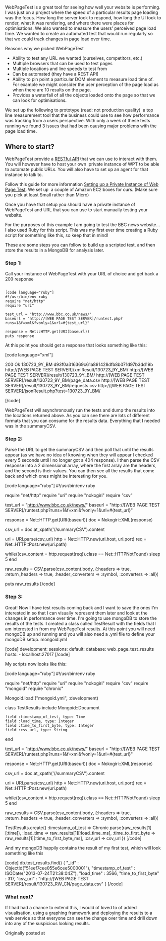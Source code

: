 WebPageTest is a great tool for seeing how well your website is performing. I was just on a project where the speed of a particular results page loading was the focus. How long the server took to respond, how long the UI took to render, what it was rendering, and where there were places for optimisations. We also wanted to measure the users' perceived page load time.
We wanted to create an automated test that would run regularly so that we could track changes in page load over time.

Reasons why we picked WebPageTest
<ul>
	<li>Ability to test any URL we wanted (ourselves, competitors, etc.)</li>
	<li>Multiple browsers that can be used to test pages</li>
	<li>Multiple locations and line speeds to test from</li>
	<li>Can be automated (they have a REST API)</li>
	<li>Ability to pin point a particular DOM element to measure load time of. For example we might consider the user perception of the page load as when there are 10 results on the page.</li>
	<li>Provides a waterfall of all the objects loaded onto the page so that we can look for optimisations.</li>
</ul>
We set up the following to prototype (read: not production quality)  a top line measurement tool that the business could use to see how performance was tracking from a users perspective. With only a week of these tests running we found 3 issues that had been causing major problems with the page load time.
<h2>Where to start?</h2>
WebPageTest provide a <a href="https://sites.google.com/a/webpagetest.org/docs/advanced-features/webpagetest-restful-apis">RESTful API</a> that we can use to interact with them. You will however have to host your own  private instance of WPT to be able to automate public URLs. You will also have to set up an agent for that instance to talk to.

Follow this guide for more information <a href="https://sites.google.com/a/webpagetest.org/docs/private-instances" target="_blank">Setting up a Private Instance of Web Page Test</a>. We set up  a couple of Amazon EC2 boxes for ours. (Make sure you pick at least Small rather than Micro)

Once you have that setup you should have a private instance of WebPageTest and URL that you can use to start manually testing your website.

For the purposes of this example I am going to test the BBC news website... I also used Ruby for this script. This was my first ever time creating a Ruby script for something like this, so keep that in mind!

These are some steps you can follow to build up a scripted test, and then store the results in a MongoDB for analysis later.
<h3>Step 1:</h3>
Call your instance of WebPageTest with your URL of choice and get back a 200 response

<pre><code>
[code language="ruby"]
#!/usr/bin/env ruby
require "net/http"
require "uri"

test_url = "http://www.bbc.co.uk/news/"
baseurl = "http://[WEB PAGE TEST SERVER]/runtest.php?runs=1&f=xml&fvonly=1&url=#{test_url}"

response = Net::HTTP.get(URI(baseurl))
puts response
</code></pre>

At this point you should get a response that looks something like this:

[code language="xml"]
<!--?xml version="1.0" encoding="UTF-8"?-->

  200
  Ok
  <data>
    130723_9Y_BM
    d93f0a316369c61a891428dfb8b071d97b3dd19b
    http://[WEB PAGE TEST SERVER]/xmlResult/130723_9Y_BM/
    http://[WEB PAGE TEST SERVER]/result/130723_9Y_BM/
    http://[WEB PAGE TEST SERVER]/result/130723_9Y_BM/page_data.csv
    http://[WEB PAGE TEST SERVER]/result/130723_9Y_BM/requests.csv
    http://[WEB PAGE TEST SERVER]/jsonResult.php?test=130723_9Y_BM/
  </data>

[/code]

WebPageTest will asynchronously run the tests and dump the results into the locations returned above. As you can see there are lots of different formats that you can consume for the results data. Everything that I needed was in the summaryCSV.
<h3>Step 2:</h3>
Parse the URL to get the summaryCSV and then poll that until the results appear (as we have no idea of knowing when they will appear I checked every 5 seconds until I no longer got a 404 response). I then parse the CSV response into a 2 dimensional array, where the first array are the headers, and the second is their values. You can then see all the results that come back and which ones might be interesting for you.

[code language="ruby"]
#!/usr/bin/env ruby

require "net/http"
require "uri"
require "nokogiri"
require "csv"

test_url = "http://www.bbc.co.uk/news/"
baseurl = "http://[WEB PAGE TEST SERVER]/runtest.php?runs=1&f=xml&fvonly=1&url=#{test_url}"

response = Net::HTTP.get(URI(baseurl))
doc  = Nokogiri::XML(response)

csv_url = doc.at_xpath('//summaryCSV').content

uri = URI.parse(csv_url)
http = Net::HTTP.new(uri.host, uri.port)
req = Net::HTTP::Post.new(uri.path)

while((csv_content = http.request(req)).class == Net::HTTPNotFound)
	sleep 5
end

raw_results = CSV.parse(csv_content.body, {:headers => true, :return_headers => true, :header_converters => :symbol, :converters => :all})

puts raw_results
[/code]

<h3>Step 3:</h3>
Great! Now I have test results coming back and I want to save the ones I'm interested in so that I can visually represent them later and look at the changes in performance over time.
I'm going to use mongoDB to store the results of the tests. I created a class called TestResult with the fields that I am interested in from my WebPageTest results.
At this point you will need mongoDB up and running and you will also need a .yml file to define your mongoDB setup.
mongoid.yml

[code]
development:
  sessions:
    default:
      database: web_page_test_results
      hosts:
        - localhost:27017
[/code]

My scripts now looks like this:

[code language="ruby"]
#!/usr/bin/env ruby

require "net/http"
require "uri"
require "nokogiri"
require "csv"
require "mongoid"
require "chronic"

Mongoid.load!("mongoid.yml", :development)

class TestResults
	include Mongoid::Document

	field :timestamp_of_test, type: Time
	field :load_time, type: Integer
	field :time_to_first_byte, type: Integer
	field :csv_url, type: String
end

test_url = "http://www.bbc.co.uk/news/"
baseurl = "http://[WEB PAGE TEST SERVER]/runtest.php?runs=1&f=xml&fvonly=1&url=#{test_url}"

response = Net::HTTP.get(URI(baseurl))
doc  = Nokogiri::XML(response)

csv_url = doc.at_xpath('//summaryCSV').content

uri = URI.parse(csv_url)
http = Net::HTTP.new(uri.host, uri.port)
req = Net::HTTP::Post.new(uri.path)

while((csv_content = http.request(req)).class == Net::HTTPNotFound)
	sleep 5
end

raw_results = CSV.parse(csv_content.body, {:headers => true, :return_headers => true, :header_converters => :symbol, :converters => :all})

TestResults.create({
	:timestamp_of_test => Chronic.parse(raw_results[1][:time]),
	:load_time => raw_results[1][:load_time_ms],
	:time_to_first_byte => raw_results[1][:time_to_first_byte_ms],
	:csv_url => csv_url
	})
[/code]

And my mongoDB happily contains the result of my first test, which will look something like this

[code]
db.test_results.find()
{ "_id" : ObjectId("51eef7cee055e6cee5000001"), "timestamp_of_test" : ISODate("2013-07-24T21:38:04Z"), "load_time" : 3566, "time_to_first_byte" : 317, "csv_url" : "http://[WEB PAGE TEST SERVER]/result/130723_RW_CN/page_data.csv" }
[/code]

<h3>What next?</h3>
If I had had a chance to extend this, I would of loved to of added visualisation, using a graphing framework and deploying the results to a web service so that everyone can see the change over time and drill down into any of the suspicious looking results.

Originally posted at <a href="http://annejsimmons.com/2013/07/26/automating-webpagetest-with-a-ruby-script/" /> 